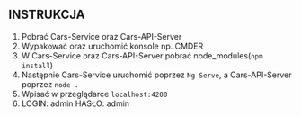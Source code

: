 ## INSTRUKCJA

1. Pobrać Cars-Service oraz Cars-API-Server
2. Wypakować oraz uruchomić konsole np. CMDER
3. W Cars-Service oraz Cars-API-Server pobrać node_modules(`npm install`)
4. Następnie Cars-Service uruchomić poprzez `Ng Serve`, a Cars-API-Server poprzez `node .`
5. Wpisać w przeglądarce `localhost:4200`
6. LOGIN: admin HASŁO: admin
